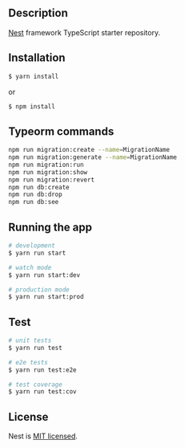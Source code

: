 ## Description

[Nest](https://github.com/nestjs/nest) framework TypeScript starter repository.

## Installation

```bash
$ yarn install
```
or

```bash
$ npm install
```

## Typeorm commands

```bash
npm run migration:create --name=MigrationName
npm run migration:generate --name=MigrationName
npm run migration:run
npm run migration:show
npm run migration:revert
npm run db:create
npm run db:drop
npm run db:see
```

## Running the app

```bash
# development
$ yarn run start

# watch mode
$ yarn run start:dev

# production mode
$ yarn run start:prod
```

## Test

```bash
# unit tests
$ yarn run test

# e2e tests
$ yarn run test:e2e

# test coverage
$ yarn run test:cov
```

## License

Nest is [MIT licensed](LICENSE).
